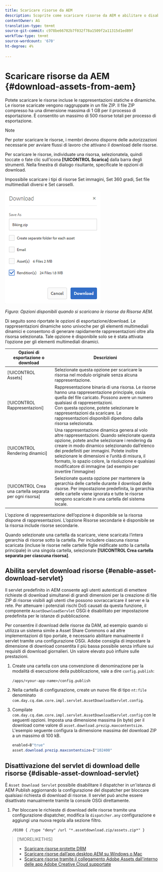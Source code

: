 ```yaml
---
title: Scaricare risorse da AEM
description: Scoprite come scaricare risorse da AEM e abilitare o disabilitare la funzionalità di download.
contentOwner: AG
translation-type: tm+mt
source-git-commit: c978be66702b7f032f78a1509f2a11315d1ed89f
workflow-type: tm+mt
source-wordcount: '670'
ht-degree: 4%

---
```



# Scaricare risorse da AEM {#download-assets-from-aem}

Potete scaricare le risorse incluse le rappresentazioni statiche e dinamiche. Le risorse scaricate vengono raggruppate in un file ZIP. Il file ZIP compresso ha una dimensione massima di 1 GB per il processo di esportazione. È consentito un massimo di 500 risorse totali per processo di esportazione.

>[!NOTE]
>
>Per poter scaricare le risorse, i membri devono disporre delle autorizzazioni necessarie per avviare flussi di lavoro che attivano il download delle risorse.

Per scaricare le risorse, individuate una risorsa, selezionatela, quindi toccate o fate clic sull’icona **[!UICONTROL Scarica]** dalla barra degli strumenti. Nella finestra di dialogo risultante, specificate le opzioni di download.

Impossibile scaricare i tipi di risorse Set immagini, Set 360 gradi, Set file multimediali diversi e Set caroselli.

![Opzioni disponibili quando si scaricano le risorse da Risorse AEM](assets/asset_download_dialog.png)

*Figura: Opzioni disponibili quando si scaricano le risorse da Risorse AEM.*

Di seguito sono riportate le opzioni di esportazione/download. Le rappresentazioni dinamiche sono univoche per gli elementi multimediali dinamici e consentono di generare rapidamente rappresentazioni oltre alla risorsa selezionata. Tale opzione è disponibile solo se è stata attivata l’opzione per gli elementi multimediali dinamici.

| Opzioni di esportazione o download | Descrizioni |
|---|---|
| [!UICONTROL Assets] | Selezionate questa opzione per scaricare la risorsa nel modulo originale senza alcuna rappresentazione. |
| [!UICONTROL Rappresentazioni] | Rappresentazione binaria di una risorsa. Le risorse hanno una rappresentazione principale, ossia quella del file caricato. Possono avere un numero qualsiasi di rappresentazioni. <br> Con questa opzione, potete selezionare le rappresentazioni da scaricare. Le rappresentazioni disponibili dipendono dalla risorsa selezionata. |
| [!UICONTROL Rendering dinamici] | Una rappresentazione dinamica genera al volo altre rappresentazioni. Quando selezionate questa opzione, potete anche selezionare i rendering da creare in modo dinamico selezionando dall’elenco dei predefiniti per immagini. Potete inoltre selezionare le dimensioni e l’unità di misura, il formato, lo spazio colore, la risoluzione e qualsiasi modificatore di immagine (ad esempio per invertire l’immagine) |
| [!UICONTROL Crea una cartella separata per ogni risorsa] | Selezionate questa opzione per mantenere la gerarchia delle cartelle durante il download delle risorse. Per impostazione predefinita, la gerarchia delle cartelle viene ignorata e tutte le risorse vengono scaricate in una cartella del sistema locale. |

L’opzione di rappresentazione dell’opzione è disponibile se la risorsa dispone di rappresentazioni. L’opzione Risorse secondarie è disponibile se la risorsa include risorse secondarie.

Quando selezionate una cartella da scaricare, viene scaricata l’intera gerarchia di risorse sotto la cartella. Per includere ciascuna risorsa scaricata (incluse le risorse nelle cartelle figlie nidificate sotto la cartella principale) in una singola cartella, selezionate **[!UICONTROL Crea cartella separata per ciascuna risorsa]**.

## Abilita servlet download risorse {#enable-asset-download-servlet}

Il servlet predefinito in AEM consente agli utenti autenticati di emettere richieste di download simultanei di grandi dimensioni per la creazione di file ZIP di risorse visibili agli utenti che possono sovraccaricare il server e la rete. Per attenuare i potenziali rischi DoS causati da questa funzione, il componente `AssetDownloadServlet` OSGi è disabilitato per impostazione predefinita per le istanze di pubblicazione.

Per consentire il download delle risorse da DAM, ad esempio quando si utilizza un sistema simile a Asset Share Commons o ad altre implementazioni di tipo portale, è necessario abilitare manualmente il servlet tramite una configurazione OSGi. Adobe consiglia di impostare la dimensione di download consentita il più bassa possibile senza influire sui requisiti di download giornalieri. Un valore elevato può influire sulle prestazioni.

1. Create una cartella con una convenzione di denominazione per la modalità di esecuzione della pubblicazione, vale a dire `config.publish`:

   `/apps/<your-app-name>/config.publish`

1. Nella cartella di configurazione, create un nuovo file di tipo `nt:file` denominato `com.day.cq.dam.core.impl.servlet.AssetDownloadServlet.config`.
1. Compilate `com.day.cq.dam.core.impl.servlet.AssetDownloadServlet.config` con le seguenti opzioni. Imposta una dimensione massima (in byte) per il download come valore di `asset.download.prezip.maxcontentsize`. L&#39;esempio seguente configura la dimensione massima del download ZIP a un massimo di 100 kB.

   ```java
   enabled=B"true"
   asset.download.prezip.maxcontentsize=I"102400"
   ```

## Disattivazione del servlet di download delle risorse {#disable-asset-download-servlet}

È `Asset Download Servlet` possibile disabilitare il dispatcher in un&#39;istanza di AEM Publish aggiornando la configurazione del dispatcher per bloccare qualsiasi richiesta di download di risorse. Il servlet può anche essere disattivato manualmente tramite la console OSGi direttamente.

1. Per bloccare le richieste di download delle risorse tramite una configurazione dispatcher, modifica la `dispatcher.any` configurazione e aggiungi una nuova regola alla sezione [](https://docs.adobe.com/content/help/en/experience-manager-dispatcher/using/configuring/dispatcher-configuration.html#defining-a-filter)filtro.

   `/0100 { /type "deny" /url "*.assetdownload.zip/assets.zip*" }`

>[!MORELIKETHIS]
>
>* [Scaricare risorse protette DRM](drm.md)
>* [Scaricare risorse dall’app desktop AEM su Windows o Mac](https://helpx.adobe.com/experience-manager/desktop-app/aem-desktop-app.html)
>* [Scaricare risorse tramite il collegamento Adobe Assets dall&#39;interno delle app Adobe Creative Cloud supportate](https://helpx.adobe.com/it/enterprise/using/manage-assets-using-adobe-asset-link.html)

